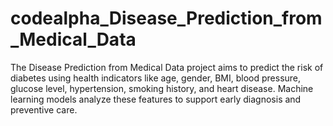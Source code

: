 # codealpha_Disease_Prediction_from_Medical_Data
The Disease Prediction from Medical Data project aims to predict the risk of diabetes using health indicators like age, gender, BMI, blood pressure, glucose level, hypertension, smoking history, and heart disease. Machine learning models analyze these features to support early diagnosis and preventive care.
